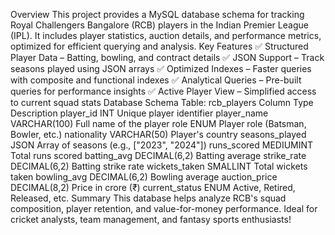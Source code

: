 Overview
This project provides a MySQL database schema for tracking Royal Challengers Bangalore (RCB) players in the Indian Premier League (IPL). It includes player statistics, auction details, and performance metrics, optimized for efficient querying and analysis.
Key Features
✅ Structured Player Data – Batting, bowling, and contract details
✅ JSON Support – Track seasons played using JSON arrays
✅ Optimized Indexes – Faster queries with composite and functional indexes
✅ Analytical Queries – Pre-built queries for performance insights
✅ Active Player View – Simplified access to current squad stats
Database Schema
Table: rcb_players
Column	Type	Description
player_id	INT	Unique player identifier
player_name	VARCHAR(100)	Full name of the player
role	ENUM	Player role (Batsman, Bowler, etc.)
nationality	VARCHAR(50)	Player's country
seasons_played	JSON	Array of seasons (e.g., ["2023", "2024"])
runs_scored	MEDIUMINT	Total runs scored
batting_avg	DECIMAL(6,2)	Batting average
strike_rate	DECIMAL(6,2)	Batting strike rate
wickets_taken	SMALLINT	Total wickets taken
bowling_avg	DECIMAL(6,2)	Bowling average
auction_price	DECIMAL(8,2)	Price in crore (₹)
current_status	ENUM	Active, Retired, Released, etc.
Summary
This database helps analyze RCB's squad composition, player retention, and value-for-money performance. Ideal for cricket analysts, team management, and fantasy sports enthusiasts!
